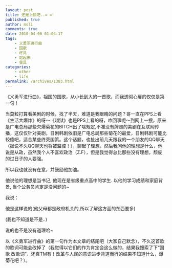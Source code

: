 ```yaml
---
layout: post
title: 还是上锁吧..= =!
published: true
author: moli
comments: true
date: 2010-04-06 01:04:17
tags:
    - 义勇军进行曲
    - 国歌
    - 杯具
    - 站起来
    - 餐具
categories:
    - other
    - life
permalink: /archives/1383.html
---
```

[][1]《义勇军进行曲》，祖国的国歌，从小长到大的一首歌，而我透彻心扉的仅仅是第一句！

当莫粒打算看美剧的时候，找了半天，难道是我眼睛的问题？哥一直在PPS上看《生活大爆炸》的呀～《越狱》也是PPS上看的呀，咋回事呢～到网上一搜，原来是广电总局那些欠爆菊花的BITCH出了啥规定,不准没有牌照的美剧在互联网传播，这仅仅针对美剧，日剧韩剧依旧是广电总局那些菊花的最爱，日剧韩剧可能比较傻吧，适合某些终究国策。这个话题，也扯出前几天跟我的一个朋友的QQ聊天（据说不久QQ聊天也将被监控！），聊起了理想，然后我问他的理想是什么，他说是从政，虽然我个人不喜欢政治（Z.F），但是我觉得总比那些没有理想，颓废的过日子的人要强。

所以我也就没有在意，并鼓励他加油。

他说他的理想是当书记, 他现在是省级重点高中的学生. 以他的学习成绩和家庭背景, 当个公务员肯定是没问题的~

我说：

[][2]

他是这样说的(他父母都是政府机关的,所以了解这方面的东西要多)

[][3](我也不知道是不是..)

[][4]

说的也不是没有道理哈~

以《义勇军进行曲》的第一句作为本文章的结尾吧（大家自己默念），不久这首歌的歌词可能会改掉了（我觉得以它们的作为肯定会这么做的，结果我搜索了下“国歌 改歌词”，还真TM有！改革与人民的意识进步背道而行的结果不知道什么，爆菊花吧？）。

 [1]: http://huoxr.com/wp-content/uploads/2010/04/meiju.png
 [2]: http://huoxr.com/wp-content/uploads/2010/04/congzheng.png
 [3]: http://huoxr.com/wp-content/uploads/2010/04/jueduilingdao.png
 [4]: http://huoxr.com/wp-content/uploads/2010/04/bixuyidang.png